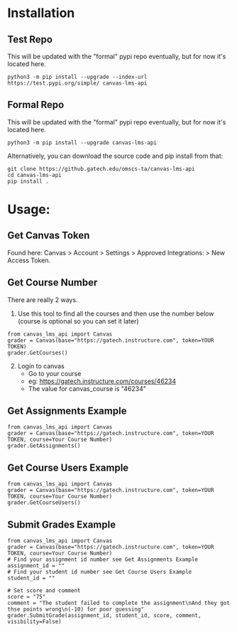 # Installation

##  Test Repo
This will be updated with the "formal" pypi repo eventually, but for now it's located here.

    python3 -m pip install --upgrade --index-url https://test.pypi.org/simple/ canvas-lms-api

## Formal Repo
This will be updated with the "formal" pypi repo eventually, but for now it's located here.

    python3 -m pip install --upgrade canvas-lms-api

Alternatively, you can download the source code and pip install from that:

    git clone https://github.gatech.edu/omscs-ta/canvas-lms-api
    cd canvas-lms-api
    pip install .

# Usage:
## Get Canvas Token
Found here: Canvas > Account > Settings > Approved Integrations: > New Access Token.

## Get Course Number
There are really 2 ways. 
1. Use this tool to find all the courses and then use the number below (course is optional so you can set it later)
````
from canvas_lms_api import Canvas
grader = Canvas(base="https://gatech.instructure.com", token=YOUR TOKEN)
grader.GetCourses()
````
2. Login to canvas
    * Go to your course
    * eg: https://gatech.instructure.com/courses/46234
    * The value for canvas_course is "46234"

## Get Assignments Example

````
from canvas_lms_api import Canvas
grader = Canvas(base="https://gatech.instructure.com", token=YOUR TOKEN, course=Your Course Number)
grader.GetAssignments()
````

## Get Course Users Example
````
from canvas_lms_api import Canvas
grader = Canvas(base="https://gatech.instructure.com", token=YOUR TOKEN, course=Your Course Number)
grader.GetCourseUsers()
````

## Submit Grades Example
````
from canvas_lms_api import Canvas
grader = Canvas(base="https://gatech.instructure.com", token=YOUR TOKEN, course=Your Course Number)
# Find your assignment id number see Get Assignments Example
assignment_id = ""
# Find your student id number see Get Course Users Example
student_id = ""

# Set score and comment
score = "75"
comment = "The student failed to complete the assignment\nAnd they got thse points wrong\n(-10) for poor guessing"
grader.SubmitGrade(assignment_id, student_id, score, comment, visibility=False)
````


